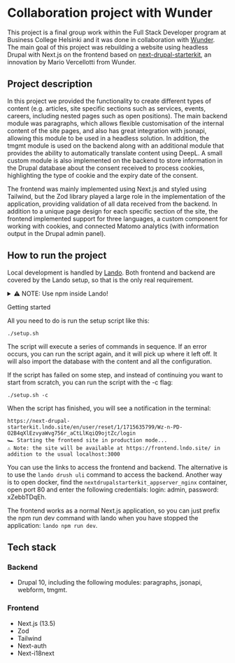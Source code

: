 # Collaboration project with Wunder

This project is a final group work within the Full Stack Developer program at Business College Helsinki and it was done in collaboration with [Wunder](https://wunder.io). The main goal of this project was rebuilding a website using headless Drupal with Next.js on the frontend based on [next-drupal-starterkit](https://github.com/wunderio/next-drupal-starterkit), an innovation by Mario Vercellotti from Wunder. 

## Project description

In this project we provided the functionality to create different types of content (e.g. articles, site specific sections such as services, events, careers, including nested pages such as open positions). The main backend module was paragraphs, which allows flexible customisation of the internal content of the site pages, and also has great integration with jsonapi, allowing this module to be used in a headless solution. In addition, the tmgmt module is used on the backend along with an additional module that provides the ability to automatically translate content using DeepL. A small custom module is also implemented on the backend to store information in the Drupal database about the consent received to process cookies, highlighting the type of cookie and the expiry date of the consent.

The frontend was mainly implemented using Next.js and styled using Tailwind, but the Zod library played a large role in the implementation of the application, providing validation of all data received from the backend. In addition to a unique page design for each specific section of the site, the frontend implemented support for three languages, a custom component for working with cookies, and connected Matomo analytics (with information output in the Drupal admin panel). 

## How to run the project
Local development is handled by [Lando](https://lando.dev). Both frontend and backend are covered by the Lando setup, so that is the only real requirement. 

<details> 
<summary>⚠️ NOTE: Use npm inside Lando!</summary>

Instead of running npm operations in your host machine, template requires you to use npm inside Lando: this ensures the same node version is used by all developers participating in the project, and also that the node process has the right environment variables to connect to the backend (these are defined in the .lando.yml file in the root of the project).

Just prefix all npm operations with lando.

So instead of `npm install`, run `lando npm install`, instead of `npm run dev` run `lando npm run dev`, etc.

Stopping a running npm operation running inside the Lando node container

If you have closed the terminal window where you were running the server with lando npm start or lando npm run dev, and you want to stop the running npm operation, you can use the specially created lando npm-stop command that will log into the node container and kill all node processes there.

More information can be found in the [next-drupal-starterkit](https://github.com/wunderio/next-drupal-starterkit) repository.
</details>

Getting started

All you need to do is run the setup script like this:
```
./setup.sh
```

The script will execute a series of commands in sequence. If an error occurs, you can run the script again, and it will pick up where it left off. It will also import the database with the content and all the configuration.

If the script has failed on some step, and instead of continuing you want to start from scratch, you can run the script with the -c flag:
```
./setup.sh -c
```

When the script has finished, you will see a notification in the terminal:
```
https://next-drupal-starterkit.lndo.site/en/user/reset/1/1715635799/Wz-n-PD-O2B4qXlEzvyaWvg756r_aCtLlKqiQ9ojtZc/login
🏎️ Starting the frontend site in production mode...
⚠️ Note: the site will be available at https://frontend.lndo.site/ in addition to the usual localhost:3000
```

You can use the links to access the frontend and backend. The alternative is to use the `lando drush uli` command to access the backend. Another way is to open docker, find the `nextdrupalstarterkit_appserver_nginx` container, open port 80 and enter the following credentials: login: admin, password: xZebbTDqEh. 

The frontend works as a normal Next.js application, so you can just prefix the npm run dev command with lando when you have stopped the application: `lando npm run dev`.

## Tech stack
### Backend
- Drupal 10, including the following modules: paragraphs, jsonapi, webform, tmgmt.

### Frontend 
- Next.js (13.5)
- Zod
- Tailwind
- Next-auth
- Next-i18next


